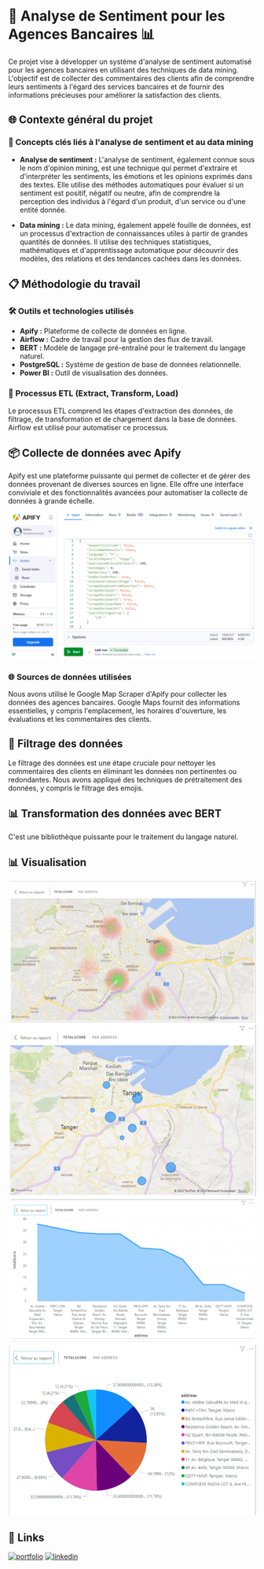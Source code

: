 # 🏦 Analyse de Sentiment pour les Agences Bancaires 📊

Ce projet vise à développer un système d'analyse de sentiment automatisé pour les agences bancaires en utilisant des techniques de data mining. 
L'objectif est de collecter des commentaires des clients afin de comprendre leurs sentiments à l'égard des services bancaires et de fournir des informations précieuses pour améliorer la satisfaction des clients.

## 🌐 Contexte général du projet

### 🔑 Concepts clés liés à l'analyse de sentiment et au data mining

- **Analyse de sentiment :** L'analyse de sentiment, également connue sous le nom d'opinion mining, est une technique qui permet d'extraire et d'interpréter les sentiments, les émotions et les opinions exprimés dans des textes. Elle utilise des méthodes automatiques pour évaluer si un sentiment est positif, négatif ou neutre, afin de comprendre la perception des individus à l'égard d'un produit, d'un service ou d'une entité donnée.

- **Data mining :** Le data mining, également appelé fouille de données, est un processus d'extraction de connaissances utiles à partir de grandes quantités de données. Il utilise des techniques statistiques, mathématiques et d'apprentissage automatique pour découvrir des modèles, des relations et des tendances cachées dans les données.

## 📋 Méthodologie du travail

### 🛠️ Outils et technologies utilisés

- **Apify :** Plateforme de collecte de données en ligne.
- **Airflow :** Cadre de travail pour la gestion des flux de travail.
- **BERT :** Modèle de langage pré-entraîné pour le traitement du langage naturel.
- **PostgreSQL :** Système de gestion de base de données relationnelle.
- **Power BI :** Outil de visualisation des données.

### 🔄 Processus ETL (Extract, Transform, Load)

Le processus ETL comprend les étapes d'extraction des données, de filtrage, de transformation et de chargement dans la base de données. Airflow est utilisé pour automatiser ce processus.

## 📦 Collecte de données avec Apify

Apify est une plateforme puissante qui permet de collecter et de gérer des données provenant de diverses sources en ligne. Elle offre une interface conviviale et des fonctionnalités avancées pour automatiser la collecte de données à grande échelle.

<img src="https://github.com/FatimaEzzahraElAyadi/DataMining_Project_SentimentAnalysis/blob/master/Images/Apify.PNG">

### 🌐 Sources de données utilisées

Nous avons utilisé le Google Map Scraper d'Apify pour collecter les données des agences bancaires. Google Maps fournit des informations essentielles, y compris l'emplacement, les horaires d'ouverture, les évaluations et les commentaires des clients.

## 🧹 Filtrage des données

Le filtrage des données est une étape cruciale pour nettoyer les commentaires des clients en éliminant les données non pertinentes ou redondantes. Nous avons appliqué des techniques de prétraitement des données, y compris le filtrage des emojis.

## 📊 Transformation des données avec BERT

C'est une bibliothèque puissante pour le traitement du langage naturel.

## 📊 Visualisation
<img src="https://github.com/FatimaEzzahraElAyadi/DataMining_Project_SentimentAnalysis/blob/master/Images/V1.PNG">
<img src="https://github.com/FatimaEzzahraElAyadi/DataMining_Project_SentimentAnalysis/blob/master/Images/V2.PNG">
<img src="https://github.com/FatimaEzzahraElAyadi/DataMining_Project_SentimentAnalysis/blob/master/Images/V3.PNG">
<img src="https://github.com/FatimaEzzahraElAyadi/DataMining_Project_SentimentAnalysis/blob/master/Images/V4.PNG">

## 🔗 Links
[![portfolio](https://img.shields.io/badge/my_portfolio-000?style=for-the-badge&logo=ko-fi&logoColor=white)](https://github.com/FatimaEzzahraElAyadi/)
[![linkedin](https://img.shields.io/badge/linkedin-0A66C2?style=for-the-badge&logo=linkedin&logoColor=white)](https://www.linkedin.com/in/fatima-ezzahra-el-ayadi-977bb5196/)
